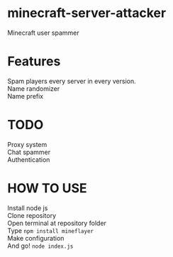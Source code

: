 # minecraft-server-attacker
Minecraft user spammer

# Features
Spam players every server in every version.
<br>Name randomizer
<br>Name prefix

# TODO
Proxy system
<br>Chat spammer
<br>Authentication

# HOW TO USE
Install node js
<br>Clone repository
<br>Open terminal at repository folder
<br>Type `npm install mineflayer`
<br>Make configuration
<br>And go! `node index.js`
